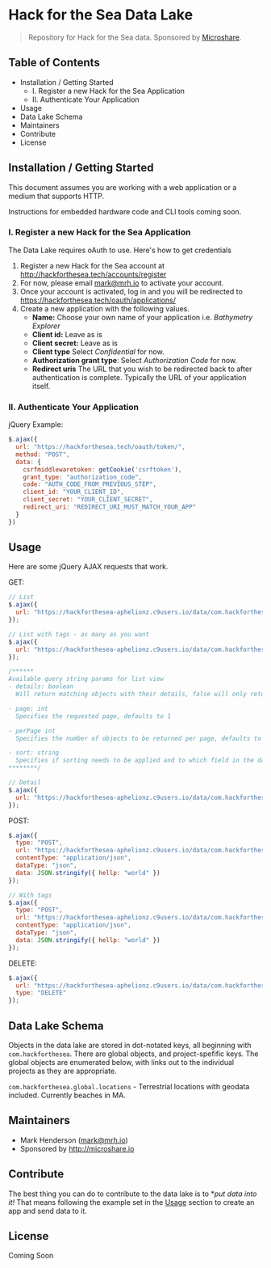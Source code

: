 # Hack for the Sea Data Lake

> Repository for Hack for the Sea data. Sponsored by [Microshare](https://microshare.io).

## Table of Contents

* Installation / Getting Started
  * I. Register a new Hack for the Sea Application
  * II. Authenticate Your Application
* Usage
* Data Lake Schema
* Maintainers
* Contribute
* License

## Installation / Getting Started

This document assumes you are working with a web application or a medium that supports HTTP.

Instructions for embedded hardware code and CLI tools coming soon.

### I. Register a new Hack for the Sea Application

The Data Lake requires oAuth to use. Here's how to get credentials

1. Register a new Hack for the Sea account at http://hackforthesea.tech/accounts/register
2. For now, please email mark@mrh.io to activate your account.
3. Once your account is activated, log in and you will be redirected to https://hackforthesea.tech/oauth/applications/
4. Create a new application with the following values.
   * **Name:** Choose your own name of your application i.e. _Bathymetry Explorer_
   * **Client id:** Leave as is
   * **Client secret:** Leave as is
   * **Client type** Select _Confidential_ for now.
   * **Authorization grant type**: Select _Authorization Code_ for now.
   * **Redirect uris** The URL that you wish to be redirected back to after authentication is complete. Typically the URL of your application itself.
   
### II. Authenticate Your Application

jQuery Example:
```javascript
$.ajax({
  url: "https://hackforthesea.tech/oauth/token/",
  method: "POST",
  data: {
    csrfmiddlewaretoken: getCookie('csrftoken'),
    grant_type: "authorization_code",
    code: "AUTH_CODE_FROM_PREVIOUS_STEP",
    client_id: "YOUR_CLIENT_ID",
    client_secret: "YOUR_CLIENT_SECRET",
    redirect_uri: "REDIRECT_URI_MUST_MATCH_YOUR_APP"
  }
})
```

## Usage

Here are some jQuery AJAX requests that work.

GET:
```javascript
// List
$.ajax({
  url: "https://hackforthesea-aphelionz.c9users.io/data/com.hackforthesea.globals?access_token=[ACCESS_TOKEN]"
});

// List with tags - as many as you want
$.ajax({
  url: "https://hackforthesea-aphelionz.c9users.io/data/com.hackforthesea.globals/tags/tag1/tag2/etc?access_token=[ACCESS_TOKEN]"
});

/******
Available query string params for list view
- details: boolean
  Will return matching objects with their details, false will only return main information

- page: int
  Specifies the requested page, defaults to 1

- perPage int
  Specifies the number of objects to be returned per page, defaults to 999

- sort: string
  Specifies if sorting needs to be applied and to which field in the data
********/

// Detail
$.ajax({
  url: "https://hackforthesea-aphelionz.c9users.io/data/com.hackforthesea.globals/https://hackforthesea-aphelionz.c9users.io/data/com.hackforthesea.globals/5a0e304946e0fb0022f6f40d?access_token=[ACCESS_TOKEN]"
});
```

POST:
```javascript
$.ajax({
  type: "POST",
  url: "https://hackforthesea-aphelionz.c9users.io/data/com.hackforthesea.globals?access_token=[ACCESS_TOKEN]",
  contentType: "application/json",
  dataType: "json",
  data: JSON.stringify({ hellp: "world" })
});

// With tags
$.ajax({
  type: "POST",
  url: "https://hackforthesea-aphelionz.c9users.io/data/com.hackforthesea.globals/tags/tag1/tag2/etc?access_token=[ACCESS_TOKEN]",
  contentType: "application/json",
  dataType: "json",
  data: JSON.stringify({ hellp: "world" })
});
```

DELETE:
```javascript
$.ajax({
  url: "https://hackforthesea-aphelionz.c9users.io/data/com.hackforthesea.globals/5a0e315b46e0fb002866b437?access_token=[ACCESS_TOKEN]",
  type: "DELETE"
});
```

## Data Lake Schema

Objects in the data lake are stored in dot-notated keys, all beginning with `com.hackforthesea`. There are global objects, and project-spefific keys. The global objects are enumerated below, with links out to the individual projects as they are appropriate.

`com.hackforthesea.global.locations` - Terrestrial locations with geodata included. Currently beaches in MA.

## Maintainers

* Mark Henderson (mark@mrh.io)
* Sponsored by http://microshare.io

## Contribute

The best thing you can do to contribute to the data lake is to **put data into it!* That means following the example set in the [Usage](#usage) section to create an app and send data to it.

## License

Coming Soon
